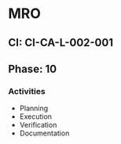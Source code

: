 # MRO

## CI: CI-CA-L-002-001
## Phase: 10

### Activities
- Planning
- Execution
- Verification
- Documentation
